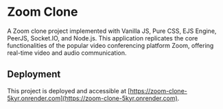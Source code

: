 # Zoom Clone

A Zoom clone project implemented with Vanilla JS, Pure CSS, EJS Engine, PeerJS, Socket.IO, and Node.js. This application replicates the core functionalities of the popular video conferencing platform Zoom, offering real-time video and audio communication.

## Deployment

This project is deployed and accessible at [https://zoom-clone-5kyr.onrender.com](https://zoom-clone-5kyr.onrender.com).

